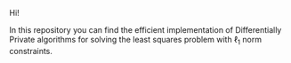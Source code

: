 Hi! 

In this repository you can find the efficient implementation of Differentially Private algorithms for solving the least squares problem with $\ell_1$ norm constraints.

